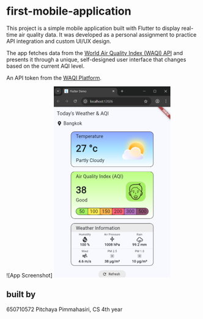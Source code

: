 # first-mobile-application
This project is a simple mobile application built with Flutter to display real-time air quality data. It was developed as a personal assignment to practice API integration and custom UI/UX design.

The app fetches data from the [World Air Quality Index (WAQI) API](https://aqicn.org/api/) and presents it through a unique, self-designed user interface that changes based on the current AQI level.

An API token from the [WAQI Platform](https://aqicn.org/data-platform/token/).

![App Screenshot] <img src="assets/images/aqi-assignment-650710572.png" height="500">

## built by
650710572 Pitchaya Pimmahasiri, CS 4th year
